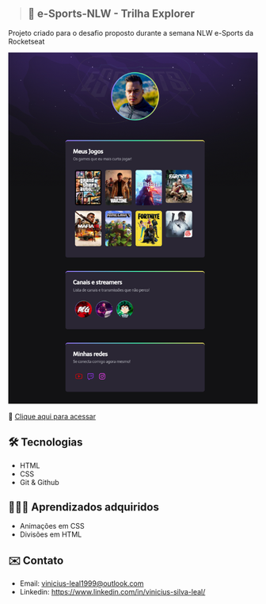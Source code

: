 > ## 🚀 e-Sports-NLW - Trilha Explorer

Projeto criado para o desafio proposto durante a semana NLW e-Sports da Rocketseat

![preview](./.github/preview.png)


 🔗 [Clique aqui para acessar](https://lealvinicius.github.io/e-Sports-NLW/)


## 🛠️ Tecnologias

- HTML
- CSS
- Git & Github

## 👨🏻‍💻 Aprendizados adquiridos
- Animações em CSS
- Divisões em HTML

## ✉️ Contato
- Email: vinicius-leal1999@outlook.com
- Linkedin: https://www.linkedin.com/in/vinicius-silva-leal/